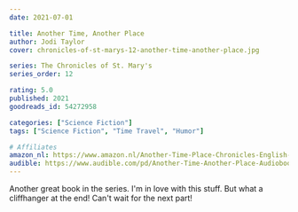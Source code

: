 ```yaml
---
date: 2021-07-01

title: Another Time, Another Place
author: Jodi Taylor
cover: chronicles-of-st-marys-12-another-time-another-place.jpg

series: The Chronicles of St. Mary's
series_order: 12

rating: 5.0
published: 2021
goodreads_id: 54272958

categories: ["Science Fiction"]
tags: ["Science Fiction", "Time Travel", "Humor"]

# Affiliates
amazon_nl: https://www.amazon.nl/Another-Time-Place-Chronicles-English-ebook/dp/B089YFC5G4/?&_encoding=UTF8&tag=sofielambre0f-21&linkCode=ur2&linkId=924fcd54e3983a8387dee90958c5e21f&camp=247&creative=1211
audible: https://www.audible.com/pd/Another-Time-Another-Place-Audiobook/1472273214
---
```


Another great book in the series. I'm in love with this stuff. But what a cliffhanger at the end! Can't wait for the next part!
